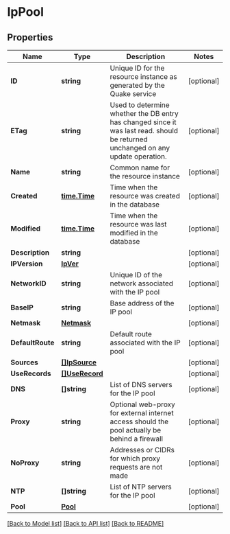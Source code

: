 # IpPool

## Properties

Name | Type | Description | Notes
------------ | ------------- | ------------- | -------------
**ID** | **string** | Unique ID for the resource instance as generated by the Quake service | [optional] 
**ETag** | **string** | Used to determine whether the DB entry has changed since it was last read.  should be returned unchanged on any update operation. | [optional] 
**Name** | **string** | Common name for the resource instance | [optional] 
**Created** | [**time.Time**](time.Time.md) | Time when the resource was created in the database | [optional] 
**Modified** | [**time.Time**](time.Time.md) | Time when the resource was last modified in the database | [optional] 
**Description** | **string** |  | [optional] 
**IPVersion** | [**IpVer**](IPVer.md) |  | [optional] 
**NetworkID** | **string** | Unique ID of the network associated with the IP pool | [optional] 
**BaseIP** | **string** | Base address of the IP pool | [optional] 
**Netmask** | [**Netmask**](Netmask.md) |  | [optional] 
**DefaultRoute** | **string** | Default route associated with the IP pool | [optional] 
**Sources** | [**[]IpSource**](IPSource.md) |  | [optional] 
**UseRecords** | [**[]UseRecord**](UseRecord.md) |  | [optional] 
**DNS** | **[]string** | List of DNS servers for the IP pool | [optional] 
**Proxy** | **string** | Optional web-proxy for external internet access should the pool actually be behind a firewall | [optional] 
**NoProxy** | **string** | Addresses or CIDRs for which proxy requests are not made | [optional] 
**NTP** | **[]string** | List of NTP servers for the IP pool | [optional] 
**Pool** | [**Pool**](Pool.md) |  | [optional] 

[[Back to Model list]](../README.md#documentation-for-models) [[Back to API list]](../README.md#documentation-for-api-endpoints) [[Back to README]](../README.md)


